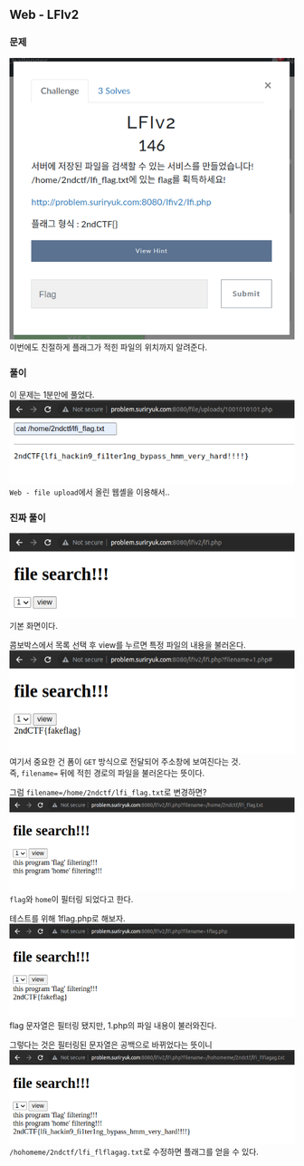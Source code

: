 ## Web - LFIv2

### 문제
![Web - LFIv2](/img/lfiv2-0.png)  
이번에도 친절하게 플래그가 적힌 파일의 위치까지 알려준다.

### 풀이
이 문제는 1분만에 풀었다.  
![webshell - cat /home/2ndctf/lfi_flag.txt](/img/lfiv2-1.png)  
`Web - file upload`에서 올린 웹셸을 이용해서..

### 진짜 풀이
![Search Page](/img/lfiv2-2.png)  
기본 화면이다.

콤보박스에서 목록 선택 후 view를  누르면 특정 파일의 내용을 불러온다.  
![Search 1.php](/img/lfiv2-3.png)  
여기서 중요한 건 폼이 `GET` 방식으로 전달되어 주소창에 보여진다는 것.  
즉, `filename=` 뒤에 적힌 경로의 파일을 불러온다는 뜻이다.

그럼 `filename=/home/2ndctf/lfi_flag.txt`로 변경하면?  
![Search lfi_flag.txt](/img/lfiv2-4.png)  
`flag`와 `home`이 필터링 되었다고 한다.

테스트를 위해 1flag.php로 해보자.  
![Search 1flag.php](/img/lfiv2-5.png)  
flag 문자열은 필터링 됐지만, 1.php의 파일 내용이 불러와진다.

그렇다는 것은 필터링된 문자열은 공백으로 바뀌었다는 뜻이니
![Search flflagag.php](/img/lfiv2-6.png)  
`/hohomeme/2ndctf/lfi_flflagag.txt`로 수정하면 플래그를 얻을 수 있다.
